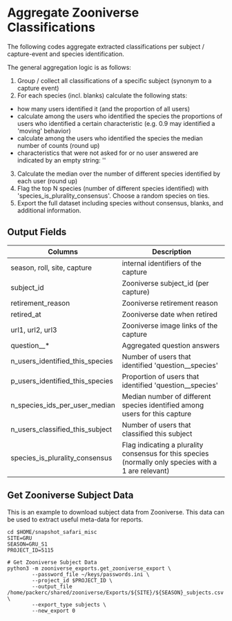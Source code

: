  # Aggregate Zooniverse Classifications

The following codes aggregate extracted classifications per subject / capture-event and species identification.

The general aggregation logic is as follows:

1. Group / collect all classifications of a specific subject (synonym to a capture event)
2. For each species (incl. blanks) calculate the following stats:
  - how many users identified it (and the proportion of all users)
  - calculate among the users who identified the species the proportions of users who identified a certain characteristic (e.g. 0.9 may identified a 'moving' behavior)
  - calculate among the users who identified the species the median number of counts (round up)
  - characteristics that were not asked for or no user answered are indicated by an empty string: ''
3. Calculate the median over the number of different species identified by each user (round up)
4. Flag the top N species (number of different species identified) with 'species_is_plurality_consensus'. Choose a random species on ties.
5. Export the full dataset including species without consensus, blanks, and additional information.

## Output Fields

| Columns   | Description |
| --------- | ----------- |
|season, roll, site, capture  | internal identifiers of the capture
|subject_id | Zooniverse subject_id (per capture)
|retirement_reason | Zooniverse retirement reason
|retired_at | Zooniverse date when retired
|url1, url2, url3 | Zooniverse image links of the capture
|question__* | Aggregated question answers
|n_users_identified_this_species | Number of users that identified 'question__species'
|p_users_identified_this_species | Proportion of users that identified 'question__species'
|n_species_ids_per_user_median | Median number of different species identified among users for this capture
|n_users_classified_this_subject | Number of users that classified this subject
|species_is_plurality_consensus | Flag indicating a plurality consensus for this species (normally only species with a 1 are relevant)


## Get Zooniverse Subject Data

This is an example to download subject data from Zooniverse. This data can be used to extract useful meta-data for reports.

```
cd $HOME/snapshot_safari_misc
SITE=GRU
SEASON=GRU_S1
PROJECT_ID=5115

# Get Zooniverse Subject Data
python3 -m zooniverse_exports.get_zooniverse_export \
        --password_file ~/keys/passwords.ini \
        --project_id $PROJECT_ID \
        --output_file /home/packerc/shared/zooniverse/Exports/${SITE}/${SEASON}_subjects.csv \
        --export_type subjects \
        --new_export 0
```      
